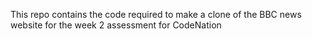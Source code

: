 This repo contains the code required to make a clone of the BBC news website for the week 2 assessment for CodeNation